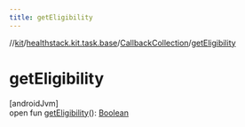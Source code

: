 ```yaml
---
title: getEligibility
---
```

//[kit](../../../index.html)/[healthstack.kit.task.base](../index.html)/[CallbackCollection](index.html)/[getEligibility](get-eligibility.html)



# getEligibility



[androidJvm]\
open fun [getEligibility](get-eligibility.html)(): [Boolean](https://kotlinlang.org/api/latest/jvm/stdlib/kotlin/-boolean/index.html)




